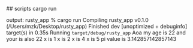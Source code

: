 ## scripts
cargo run

output:
rusty_app % cargo run
   Compiling rusty_app v0.1.0 (/Users/mzk/Desktop/rusty_app)
    Finished dev [unoptimized + debuginfo] target(s) in 0.35s
     Running `target/debug/rusty_app`
Aoa my age is 22 and your is also 22
x is 1
x is 2
x is 4
x is 5
pi value is 3.142857142857143